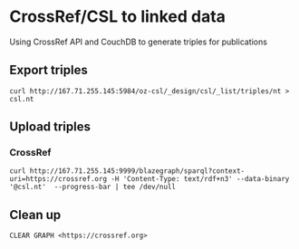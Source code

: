 # CrossRef/CSL to linked data

Using CrossRef API and CouchDB to generate triples for publications

## Export triples

```
curl http://167.71.255.145:5984/oz-csl/_design/csl/_list/triples/nt > csl.nt
```

## Upload triples

### CrossRef

```
curl http://167.71.255.145:9999/blazegraph/sparql?context-uri=https://crossref.org -H 'Content-Type: text/rdf+n3' --data-binary '@csl.nt'  --progress-bar | tee /dev/null
```

## Clean up

```
CLEAR GRAPH <https://crossref.org>
```